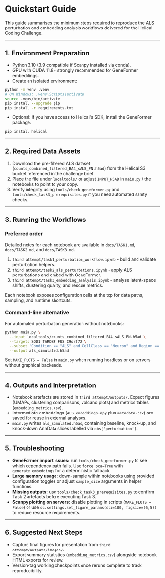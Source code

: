 # Quickstart Guide

This guide summarises the minimum steps required to reproduce the ALS perturbation and embedding analysis workflows delivered for the Helical Coding Challenge.

---

## 1. Environment Preparation

- Python 3.10 (3.9 compatible if Scanpy installed via conda).
- GPU with CUDA 11.8+ strongly recommended for GeneFormer embeddings.
- Create an isolated environment:

```bash
python -m venv .venv
# On Windows: .venv\Scripts\activate
source .venv/bin/activate
pip install --upgrade pip
pip install -r requirements.txt
```

- Optional: if you have access to Helical's SDK, install the GeneFormer package.

```bash
pip install helical
```

---

## 2. Required Data Assets

1. Download the pre-filtered ALS dataset (`counts_combined_filtered_BA4_sALS_PN.h5ad`) from the Helical S3 bucket referenced in the challenge brief.
2. Place the file under `localtools/` or adjust `INPUT_H5AD` in `main.py` / the notebooks to point to your copy.
3. Verify integrity using `tools/check_geneformer.py` and `tools/check_task3_prerequisites.py` if you need automated sanity checks.

---

## 3. Running the Workflows

### Preferred order

Detailed notes for each notebook are available in `docs/TASK1.md`, `docs/TASK2.md`, and `docs/TASK3.md`.

1. `third attempt/task1_perturbation_workflow.ipynb` - build and validate perturbation helpers.
2. `third attempt/task2_als_perturbations.ipynb` - apply ALS perturbations and embed with GeneFormer.
3. `third attempt/task3_embedding_analysis.ipynb` - analyse latent-space shifts, clustering quality, and rescue metrics.

Each notebook exposes configuration cells at the top for data paths, sampling, and runtime shortcuts.

### Command-line alternative

For automated perturbation generation without notebooks:

```bash
python main.py \
  --input localtools/counts_combined_filtered_BA4_sALS_PN.h5ad \
  --targets SOD1 TARDBP FUS C9orf72 \
  --subset 'Condition == "ALS" and CellClass == "Neuron" and Region == "BA4"' \
  --output als_simulated.h5ad
```

Set `MAKE_PLOTS = False` in `main.py` when running headless or on servers without graphical backends.

---

## 4. Outputs and Interpretation

- Notebook artefacts are stored in `third attempt/outputs/`. Expect figures (UMAPs, clustering comparisons, volcano plots) and metrics tables (`embedding_metrics.csv`).
- Intermediate embeddings (`ALS_embeddings.npy` plus `metadata.csv`) are saved for reuse in external analyses.
- `main.py` writes `als_simulated.h5ad`, containing baseline, knock-up, and knock-down AnnData slices labelled via `obs['perturbation']`.

---

## 5. Troubleshooting

- **GeneFormer import issues:** run `tools/check_geneformer.py` to see which dependency path fails. Use `force_pca=True` with `generate_embeddings` for a deterministic fallback.
- **Large memory usage:** down-sample within notebooks using provided configuration toggles or adjust `sample_size` arguments in helper functions.
- **Missing outputs:** use `tools/check_task3_prerequisites.py` to confirm Task 2 artefacts before executing Task 3.
- **Scanpy plotting on servers:** disable plotting in scripts (`MAKE_PLOTS = False`) or use `sc.settings.set_figure_params(dpi=100, figsize=(6,5))` to reduce resource requirements.

---

## 6. Suggested Next Steps

- Capture final figures for presentation from `third attempt/outputs/images/`.
- Export summary statistics (`embedding_metrics.csv`) alongside notebook HTML exports for review.
- Version-tag working checkpoints once reruns complete to track reproducibility.

